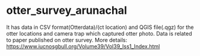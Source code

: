 # otter_survey_arunachal
It has data in CSV format(Otterdata)/(ct location) and QGIS file(.qgz) for the otter locations and camera trap which captured otter photo. Data is related to paper published on otter survey. More details: https://www.iucnosgbull.org/Volume39/Vol39_Iss1_Index.html
